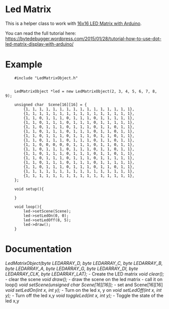 # Led Matrix

This is a helper class to work with [16x16 LED Matrix with Arduino](http://www.elabpeers.com/led-matrix-display.html).

You can read the full tutorial here: https://bytedebugger.wordpress.com/2015/01/28/tutorial-how-to-use-dot-led-matrix-display-with-arduino/

# Example


		#include "LedMatrixObject.h"


		LedMatrixObject *led = new LedMatrixObject(2, 3, 4, 5, 6, 7, 8, 9);

		unsigned char  Scene[16][16] = {
		    {1, 1, 1, 1, 1, 1, 1, 1, 1, 1, 1, 1, 1, 1, 1, 1},
		    {1, 1, 1, 1, 1, 1, 1, 1, 1, 1, 1, 1, 1, 1, 1, 1},
		    {1, 1, 0, 1, 1, 1, 0, 1, 1, 1, 0, 1, 1, 1, 1, 1},
		    {1, 1, 0, 1, 1, 1, 0, 1, 1, 1, 0, 1, 1, 1, 1, 1},
		    {1, 1, 0, 1, 1, 1, 0, 1, 1, 1, 0, 1, 1, 0, 1, 1},
		    {1, 1, 0, 1, 1, 1, 0, 1, 1, 1, 0, 1, 1, 0, 1, 1},
		    {1, 1, 0, 1, 1, 1, 0, 1, 1, 1, 0, 1, 1, 0, 1, 1},
		    {1, 1, 0, 1, 1, 1, 0, 1, 1, 1, 0, 1, 1, 0, 1, 1},
		    {1, 1, 0, 0, 0, 0, 0, 1, 1, 1, 0, 1, 1, 0, 1, 1},
		    {1, 1, 0, 1, 1, 1, 0, 1, 1, 1, 0, 1, 1, 0, 1, 1},
		    {1, 1, 0, 1, 1, 1, 0, 1, 1, 1, 0, 1, 1, 0, 1, 1},
		    {1, 1, 0, 1, 1, 1, 0, 1, 1, 1, 0, 1, 1, 1, 1, 1},
		    {1, 1, 0, 1, 1, 1, 0, 1, 1, 1, 0, 1, 1, 1, 1, 1},
		    {1, 1, 0, 1, 1, 1, 0, 1, 1, 1, 0, 1, 1, 0, 1, 1},
		    {1, 1, 1, 1, 1, 1, 1, 1, 1, 1, 1, 1, 1, 1, 1, 1},
		    {1, 1, 1, 1, 1, 1, 1, 1, 1, 1, 1, 1, 1, 1, 1, 1},
		};

		void setup(){

		}

		void loop(){
			led->setScene(Scene);
			led->setLedOn(0, 0);
			led->setLedOff(8, 5);
			led->draw();
		}

# Documentation

*LedMatrixObject(byte LEDARRAY_D, byte LEDARRAY_C, byte LEDARRAY_B, byte LEDARRAY_A, byte LEDARRAY_G, byte LEDARRAY_DI, byte LEDARRAY_CLK, byte LEDARRAY_LAT);* - Create the LED matrix
*void clear();* - clear the scene
*void draw();* - draw the scene on the led matrix - call it on loop()
*void setScene(unsigned char  Scene[16][16]);* - set and Scene[16][16]
*void setLedOn(int x, int y);* - Turn on the led x, y on
*void setLedOff(int x, int y);* -  Turn off the led x,y
*void toggleLed(int x, int y);* -  Toggle the state of the led x,y